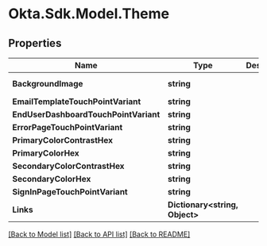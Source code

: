 # Okta.Sdk.Model.Theme

## Properties

Name | Type | Description | Notes
------------ | ------------- | ------------- | -------------
**BackgroundImage** | **string** |  | [optional] [readonly] 
**EmailTemplateTouchPointVariant** | **string** |  | [optional] 
**EndUserDashboardTouchPointVariant** | **string** |  | [optional] 
**ErrorPageTouchPointVariant** | **string** |  | [optional] 
**PrimaryColorContrastHex** | **string** |  | [optional] 
**PrimaryColorHex** | **string** |  | [optional] 
**SecondaryColorContrastHex** | **string** |  | [optional] 
**SecondaryColorHex** | **string** |  | [optional] 
**SignInPageTouchPointVariant** | **string** |  | [optional] 
**Links** | **Dictionary&lt;string, Object&gt;** |  | [optional] [readonly] 

[[Back to Model list]](../README.md#documentation-for-models) [[Back to API list]](../README.md#documentation-for-api-endpoints) [[Back to README]](../README.md)


